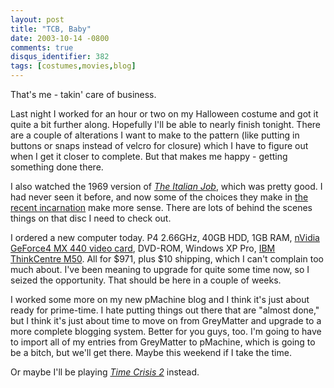 ```yaml
---
layout: post
title: "TCB, Baby"
date: 2003-10-14 -0800
comments: true
disqus_identifier: 382
tags: [costumes,movies,blog]
---
```

That's me - takin' care of business.

 Last night I worked for an hour or two on my Halloween costume and got
it quite a bit further along. Hopefully I'll be able to nearly finish
tonight. There are a couple of alterations I want to make to the pattern
(like putting in buttons or snaps instead of velcro for closure) which I
have to figure out when I get it closer to complete. But that makes me
happy - getting something done there.

 I also watched the 1969 version of [*The Italian
Job*](http://www.amazon.com/exec/obidos/ASIN/B0000AUHPB/mhsvortex),
which was pretty good. I had never seen it before, and now some of the
choices they make in [the recent
incarnation](http://www.amazon.com/exec/obidos/ASIN/B0000B1OFL/mhsvortex)
make more sense. There are lots of behind the scenes things on that disc
I need to check out.

 I ordered a new computer today. P4 2.66GHz, 40GB HDD, 1GB RAM, [nVidia
GeForce4 MX 440 video card](http://www.nvidia.com/page/geforce4mx.html),
DVD-ROM, Windows XP Pro, [IBM ThinkCentre
M50](http://www-132.ibm.com/webapp/wcs/stores/servlet/ProductDisplay?productId=8600572&storeId=1&langId=-1&categoryId=2580518&dualCurrId=73&catalogId=-840).
All for \$971, plus \$10 shipping, which I can't complain too much
about. I've been meaning to upgrade for quite some time now, so I seized
the opportunity. That should be here in a couple of weeks.

 I worked some more on my new pMachine blog and I think it's just about
ready for prime-time. I hate putting things out there that are "almost
done," but I think it's just about time to move on from GreyMatter and
upgrade to a more complete blogging system. Better for you guys, too.
I'm going to have to import all of my entries from GreyMatter to
pMachine, which is going to be a bitch, but we'll get there. Maybe this
weekend if I take the time.

 Or maybe I'll be playing [*Time Crisis
2*](http://www.amazon.com/exec/obidos/ASIN/B00005NUIW/mhsvortex)
instead.
